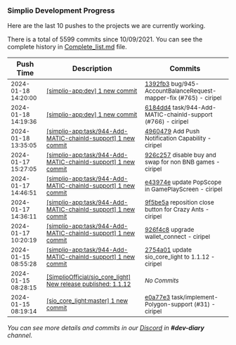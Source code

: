 
### Simplio Development Progress

Here are the last 10 pushes to the projects we are currently working.

There is a total of 5599 commits since 10/09/2021. You can see the complete history in
 [Complete_list.md](Complete_list.md) file.

| Push Time | Description | Commits |
| --- | --- | --- |
| <sub>2024-01-18 14:20:00</sub> | <sub>[[simplio-app:dev] 1 new commit](https://github.com/SimplioOfficial/simplio-app/commit/1392fb379425dff040993cb2c940ea0bd4d4a3ac)</sub> | <sub>[1392fb3](https://github.com/SimplioOfficial/simplio-app/commit/1392fb379425dff040993cb2c940ea0bd4d4a3ac) bug/945-AccountBalanceRequest-mapper-fix (#765) - ciripel</sub> |
| <sub>2024-01-18 14:19:36</sub> | <sub>[[simplio-app:dev] 1 new commit](https://github.com/SimplioOfficial/simplio-app/commit/6184dd43f0ebc2385b6ce8f7f3ca694fededf023)</sub> | <sub>[6184dd4](https://github.com/SimplioOfficial/simplio-app/commit/6184dd43f0ebc2385b6ce8f7f3ca694fededf023) task/944-Add-MATIC-chainId-support (#766) - ciripel</sub> |
| <sub>2024-01-18 13:35:05</sub> | <sub>[[simplio-app:task/944-Add-MATIC-chainId-support] 1 new commit](https://github.com/SimplioOfficial/simplio-app/commit/496047945c22e578d8bd72d8804dbd55ac6de915)</sub> | <sub>[4960479](https://github.com/SimplioOfficial/simplio-app/commit/496047945c22e578d8bd72d8804dbd55ac6de915) Add Push Notification Capability - ciripel</sub> |
| <sub>2024-01-17 15:27:05</sub> | <sub>[[simplio-app:task/944-Add-MATIC-chainId-support] 1 new commit](https://github.com/SimplioOfficial/simplio-app/commit/926c257584cbc3ecf65bd850fbc1a39184e42a9b)</sub> | <sub>[926c257](https://github.com/SimplioOfficial/simplio-app/commit/926c257584cbc3ecf65bd850fbc1a39184e42a9b) disable buy and swap for non BNB games - ciripel</sub> |
| <sub>2024-01-17 14:46:51</sub> | <sub>[[simplio-app:task/944-Add-MATIC-chainId-support] 1 new commit](https://github.com/SimplioOfficial/simplio-app/commit/e43974e0f6990bae091e07aa5c7c0369bff39917)</sub> | <sub>[e43974e](https://github.com/SimplioOfficial/simplio-app/commit/e43974e0f6990bae091e07aa5c7c0369bff39917) update PopScope in GamePlayScreen - ciripel</sub> |
| <sub>2024-01-17 14:36:11</sub> | <sub>[[simplio-app:task/944-Add-MATIC-chainId-support] 1 new commit](https://github.com/SimplioOfficial/simplio-app/commit/9f5be5a86f170439515c55bb46f710fa79eabbed)</sub> | <sub>[9f5be5a](https://github.com/SimplioOfficial/simplio-app/commit/9f5be5a86f170439515c55bb46f710fa79eabbed) reposition close button for Crazy Ants - ciripel</sub> |
| <sub>2024-01-17 10:20:19</sub> | <sub>[[simplio-app:task/944-Add-MATIC-chainId-support] 1 new commit](https://github.com/SimplioOfficial/simplio-app/commit/926f4c83c66ff738c24d2fc7c92c4cbe90b607f3)</sub> | <sub>[926f4c8](https://github.com/SimplioOfficial/simplio-app/commit/926f4c83c66ff738c24d2fc7c92c4cbe90b607f3) upgrade wallet_connect - ciripel</sub> |
| <sub>2024-01-15 08:55:28</sub> | <sub>[[simplio-app:task/944-Add-MATIC-chainId-support] 1 new commit](https://github.com/SimplioOfficial/simplio-app/commit/2754a016822e572506abe157eca2a182151a3315)</sub> | <sub>[2754a01](https://github.com/SimplioOfficial/simplio-app/commit/2754a016822e572506abe157eca2a182151a3315) update sio_core_light to 1.1.12 - ciripel</sub> |
| <sub>2024-01-15 08:28:15</sub> | <sub>[[SimplioOfficial/sio_core_light] New release published: 1.1.12](https://github.com/SimplioOfficial/sio_core_light/releases/tag/1.1.12)</sub> | <sub>_No Commits_</sub> |
| <sub>2024-01-15 08:19:14</sub> | <sub>[[sio_core_light:master] 1 new commit](https://github.com/SimplioOfficial/sio_core_light/commit/e0a77e3fb5fa128bc654d9bff2270756f8e30bc1)</sub> | <sub>[e0a77e3](https://github.com/SimplioOfficial/sio_core_light/commit/e0a77e3fb5fa128bc654d9bff2270756f8e30bc1) task/implement-Polygon-support (#31) - ciripel</sub> |

_You can see more details and commits in our [Discord](https://discord.gg/aKhjuwZmdP) in **#dev-diary** channel._
